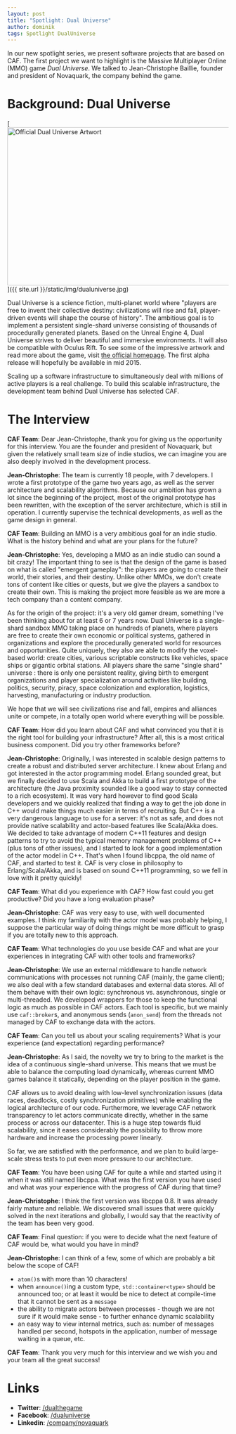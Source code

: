 ```yaml
---
layout: post
title: "Spotlight: Dual Universe"
author: dominik
tags: Spotlight DualUniverse
---
```


In our new spotlight series, we present software projects that are based on
CAF. The first project we want to highlight is the Massive Multiplayer Online
(MMO) game *Dual Universe*. We talked to Jean-Christophe Baillie, founder and
president of Novaquark, the company behind the game.

# Background: Dual Universe

[<img class="centered-image" src="{{ site.url }}/static/img/dualuniverse.jpg" width="640" height="360" alt="Official Dual Universe Artwort">]({{ site.url }}/static/img/dualuniverse.jpg)

Dual Universe is a science fiction, multi-planet world where "players are free
to invent their collective destiny: civilizations will rise and fall,
player-driven events will shape the course of history". The ambitious goal is
to implement a persistent single-shard universe consisting of thousands of
procedurally generated planets. Based on the Unreal Engine 4, Dual Universe
strives to deliver beautiful and immersive environments. It will also be
compatible with Oculus Rift. To see some of the impressive artwork and read
more about the game, visit [the official homepage](http://www.dualthegame.com).
The first alpha release will hopefully be available in mid 2015.

Scaling up a software infrastructure to simultaneously deal with millions of
active players is a real challenge. To build this scalable infrastructure, the
development team behind Dual Universe has selected CAF.

# The Interview

__CAF Team__: Dear Jean-Christophe, thank you for giving us the opportunity for
this interview. You are the founder and president of Novaquark, but given the
relatively small team size of indie studios, we can imagine you are also deeply
involved in the development process.

__Jean-Christophe__: The team is currently 18 people, with 7 developers. I
wrote a first prototype of the game two years ago, as well as the server
architecture and scalability algorithms. Because our ambition has grown a lot
since the beginning of the project, most of the original prototype has been
rewritten, with the exception of the server architecture, which is still in
operation.  I currently supervise the technical developments, as well as the
game design in general.

__CAF Team__: Building an MMO is a very ambitious goal for an indie studio.
What is the history behind and what are your plans for the future?

__Jean-Christophe__: Yes, developing a MMO as an indie studio can sound a bit
crazy! The important thing to see is that the design of the game is based on
what is called "emergent gameplay": the players are going to create their
world, their stories, and their destiny. Unlike other MMOs, we don't create
tons of content like cities or quests, but we give the players a sandbox to
create their own. This is making the project more feasible as we are more a
tech company than a content company. 

As for the origin of the project: it's a very old gamer dream, something I've
been thinking about for at least 6 or 7 years now. Dual Universe is a
single-shard sandbox MMO taking place on hundreds of planets, where players are
free to create their own economic or political systems, gathered in
organizations and explore the procedurally generated world for resources and
opportunities.  Quite uniquely, they also are able to modify the voxel-based
world: create cities, various scriptable constructs like vehicles, space ships
or gigantic orbital stations. All players share the same "single shard"
universe : there is only one persistent reality, giving birth to emergent
organizations and player specialization around activities like building,
politics, security, piracy, space colonization and exploration, logistics,
harvesting, manufacturing or industry production.

We hope that we will see civilizations rise and fall, empires and alliances
unite or compete, in a totally open world where everything will be possible.

__CAF Team__: How did you learn about CAF and what convinced you that it is the
right tool for building your infrastructure? After all, this is a most critical
business component. Did you try other frameworks before?

__Jean-Christophe__: Originally, I was interested in scalable design patterns
to create a robust and distributed server architecture. I knew about Erlang and
got interested in the actor programming model. Erlang sounded great, but we
finally decided to use Scala and Akka to build a first prototype of the
architecture (the Java proximity sounded like a good way to stay connected to a
rich ecosystem). It was very hard however to find good Scala developers and we
quickly realized that finding a way to get the job done in C++ would make
things much easier in terms of recruiting. But C++ is a very dangerous language
to use for a server: it's not as safe, and does not provide native scalability
and actor-based features like Scala/Akka does. We decided to take advantage of
modern C++11 features and design patterns to try to avoid the typical memory
management problems of C++ (plus tons of other issues), and I started to look
for a good implementation of the actor model in C++. That's when I found
libcppa, the old name of CAF, and started to test it. CAF is very close in
philosophy to Erlang/Scala/Akka, and is based on sound C++11 programming, so we
fell in love with it pretty quickly!

__CAF Team__: What did you experience with CAF? How fast could you get
productive?  Did you have a long evaluation phase?

__Jean-Christophe__: CAF was very easy to use, with well documented examples. I
think my familiarity with the actor model was probably helping, I suppose the
particular way of doing things might be more difficult to grasp if you are
totally new to this approach. 

__CAF Team__: What technologies do you use beside CAF and what are your
experiences in integrating CAF with other tools and frameworks?

__Jean-Christophe__: We use an external middleware to handle network
communications with processes not running CAF (mainly, the game client); we
also deal with a few standard databases and external data stores. All of them
behave with their own logic: synchronous vs. asynchronous, single or
multi-threaded. We developed wrappers for those to keep the functional logic as
much as possible in CAF actors. Each tool is specific, but we mainly use
`caf::broker`s, and anonymous sends (`anon_send`) from the threads not managed
by CAF to exchange data with the actors.

__CAF Team__: Can you tell us about your scaling requirements? What is your
experience (and expectation) regarding performance?

__Jean-Christophe__: As I said, the novelty we try to bring to the market is
the idea of a continuous single-shard universe. This means that we must be able
to balance the computing load dynamically, whereas current MMO games balance it
statically, depending on the player position in the game. 

CAF allows us to avoid dealing with low-level synchronization issues (data
races, deadlocks, costly synchronization primitives) while enabling the logical
architecture of our code. Furthermore, we leverage CAF network transparency to
let actors communicate directly, whether in the same process or across our
datacenter. This is a huge step towards fluid scalability, since it eases
considerably the possibility to throw more hardware and increase the processing
power linearly.

So far, we are satisfied with the performance, and we plan to build large-scale
stress tests to put even more pressure to our architecture.

__CAF Team__: You have been using CAF for quite a while and started using it
when it was still named libcppa. What was the first version you have used and
what was your experience with the progress of CAF during that time?

__Jean-Christophe__: I think the first version was libcppa 0.8. It was already
fairly mature and reliable. We discovered small issues that were quickly solved
in the next iterations and globally, I would say that the reactivity of the
team has been very good.

__CAF Team__: Final question: if you were to decide what the next feature of
CAF would be, what would you have in mind?

__Jean-Christophe__: I can think of a few, some of which are probably a bit
below the scope of CAF! 

- `atom()`s with more than 10 characters!
- when `announce()`ing a custom type, `std::container<type>` should be announced
  too; or at least it would be nice to detect at compile-time that it cannot be
  sent as a `message`
- the ability to migrate actors between processes - though we are not sure if it
  would make sense - to further enhance dynamic scalability
- an easy way to view internal metrics, such as: number of messages handled per
  second, hotspots in the application, number of message waiting in a queue,
  etc.

__CAF Team__: Thank you very much for this interview and we wish you and your
team all the great success!

# Links

* __Twitter__: [/dualthegame](https://twitter.com/dualthegame)
* __Facebook__: [/dualuniverse](https://www.facebook.com/dualuniverse)
* __Linkedin__: [/company/novaquark](https://www.linkedin.com/company/novaquark)
